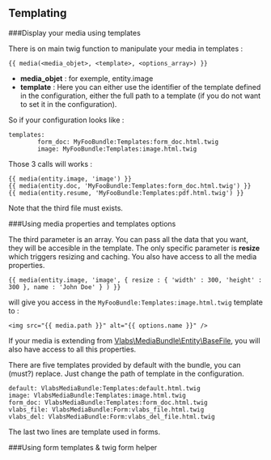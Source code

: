 Templating
----------

###Display your media using templates

There is on main twig function to manipulate your media in templates :

    {{ media(<media_objet>, <template>, <options_array>) }}

+    **media_objet** : for exemple, entity.image
+    **template** : Here you can either use the identifier of the template defined in the configuration, either the full path to a template (if you do not want to set it in the configuration).

So if your configuration looks like :

    templates:
            form_doc: MyFooBundle:Templates:form_doc.html.twig
            image: MyFooBundle:Templates:image.html.twig

Those 3 calls will works :

    {{ media(entity.image, 'image') }}
    {{ media(entity.doc, 'MyFooBundle:Templates:form_doc.html.twig') }}
    {{ media(entity.resume, 'MyFooBundle:Templates:pdf.html.twig') }}

Note that the third file must exists.


###Using media properties and templates options

The third parameter is an array. You can pass all the data that you want, they will be accesible in the template. The only specific parameter is **resize** which triggers resizing and caching.
You also have access to all the media properties.
    
    {{ media(entity.image, 'image', { resize : { 'width' : 300, 'height' : 300 }, name : 'John Doe' } ) }}

will give you access in the `MyFooBundle:Templates:image.html.twig` template to :

    <img src="{{ media.path }}" alt="{{ options.name }}" />

If your media is extending from [Vlabs\MediaBundle\Entity\BaseFile](https://github.com/V-labs/VlabsMediaBundle/blob/master/Entity/BaseFile.php), you will also have access to all this properties.


There are five templates provided by default with the bundle, you can (must?) replace. Just change the path of template in the configuration.

    default: VlabsMediaBundle:Templates:default.html.twig
    image: VlabsMediaBundle:Templates:image.html.twig
    form_doc: VlabsMediaBundle:Templates:form_doc.html.twig
    vlabs_file: VlabsMediaBundle:Form:vlabs_file.html.twig
    vlabs_del: VlabsMediaBundle:Form:vlabs_del_file.html.twig

The last two lines are template used in forms.


###Using form templates & twig form helper


